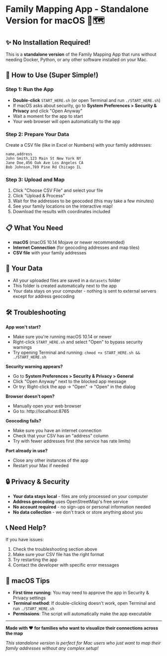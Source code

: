 # Family Mapping App - Standalone Version for macOS 🍎🗺️

## ✨ No Installation Required!

This is a **standalone version** of the Family Mapping App that runs without needing Docker, Python, or any other software installed on your Mac.

## 🚀 How to Use (Super Simple!)

### Step 1: Run the App
- **Double-click** `START_HERE.sh` (or open Terminal and run `./START_HERE.sh`)
- If macOS asks about security, go to **System Preferences > Security & Privacy** and click "Open Anyway"
- Wait a moment for the app to start
- Your web browser will open automatically to the app

### Step 2: Prepare Your Data
Create a CSV file (like in Excel or Numbers) with your family addresses:
```
name,address
John Smith,123 Main St New York NY
Jane Doe,456 Oak Ave Los Angeles CA
Bob Johnson,789 Pine Rd Chicago IL
```

### Step 3: Upload and Map
1. Click "Choose CSV File" and select your file
2. Click "Upload & Process"
3. Wait for the addresses to be geocoded (this may take a few minutes)
4. See your family locations on the interactive map!
5. Download the results with coordinates included

## 📋 What You Need

- **macOS** (macOS 10.14 Mojave or newer recommended)
- **Internet Connection** (for geocoding addresses and map tiles)
- **CSV file** with your family addresses

## 📁 Your Data

- All your uploaded files are saved in a `datasets` folder
- This folder is created automatically next to the app
- Your data stays on your computer - nothing is sent to external servers except for address geocoding

## 🛠️ Troubleshooting

**App won't start?**
- Make sure you're running macOS 10.14 or newer
- Right-click `START_HERE.sh` and select "Open" to bypass security warnings
- Try opening Terminal and running: `chmod +x START_HERE.sh && ./START_HERE.sh`

**Security warning appears?**
- Go to **System Preferences > Security & Privacy > General**
- Click "Open Anyway" next to the blocked app message
- Or try: Right-click the app → "Open" → "Open" in the dialog

**Browser doesn't open?**
- Manually open your web browser
- Go to: http://localhost:8765

**Geocoding fails?**
- Make sure you have an internet connection
- Check that your CSV has an "address" column
- Try with fewer addresses first (the service has rate limits)

**Port already in use?**
- Close any other instances of the app
- Restart your Mac if needed

## 🔒 Privacy & Security

- **Your data stays local** - files are only processed on your computer
- **Address geocoding** uses OpenStreetMap's free service
- **No account required** - no sign-ups or personal information needed
- **No data collection** - we don't track or store anything about you

## 📞 Need Help?

If you have issues:
1. Check the troubleshooting section above
2. Make sure your CSV file has the right format
3. Try restarting the app
4. Contact the developer with specific error messages

## 🍎 macOS Tips

- **First time running**: You may need to approve the app in Security & Privacy settings
- **Terminal method**: If double-clicking doesn't work, open Terminal and run `./START_HERE.sh`
- **Permissions**: The script will automatically make the app executable

---

**Made with ❤️ for families who want to visualize their connections across the map**

*This standalone version is perfect for Mac users who just want to map their family addresses without any complex setup!* 